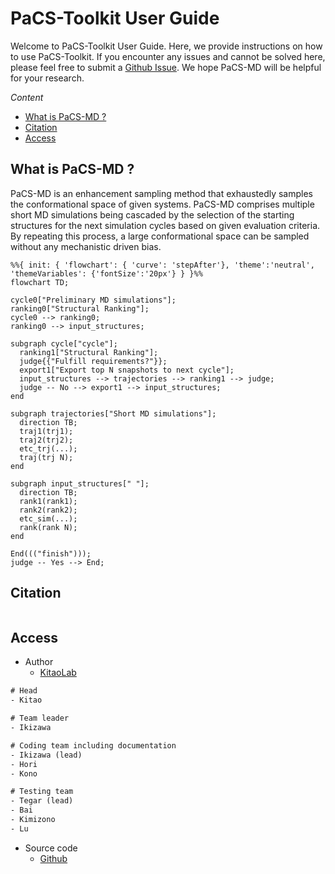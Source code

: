 # PaCS-Toolkit User Guide
Welcome to PaCS-Toolkit User Guide. Here, we provide instructions on how to use PaCS-Toolkit. If you encounter any issues and cannot be solved here, please feel free to submit a [Github Issue](https://github.com/Kitaolab/PaCS-Toolkit/issues). We hope PaCS-MD will be helpful for your research.

*Content*
- [What is PaCS-MD ?](#what-is-pacs-md-)
- [Citation](#citation)
- [Access](#access)


## What is PaCS-MD ?
PaCS-MD is an enhancement sampling method that exhaustedly samples the conformational space of given systems. PaCS-MD comprises multiple short MD simulations being cascaded by the selection of the starting structures for the next simulation cycles based on given evaluation criteria. By repeating this process, a large conformational space can be sampled without any mechanistic driven bias.

```mermaid
%%{ init: { 'flowchart': { 'curve': 'stepAfter'}, 'theme':'neutral', 'themeVariables': {'fontSize':'20px'} } }%%
flowchart TD;

cycle0["Preliminary MD simulations"];
ranking0["Structural Ranking"];
cycle0 --> ranking0;
ranking0 --> input_structures;

subgraph cycle["cycle"];
  ranking1["Structural Ranking"];
  judge{{"Fulfill requirements?"}};
  export1["Export top N snapshots to next cycle"];
  input_structures --> trajectories --> ranking1 --> judge;
  judge -- No --> export1 --> input_structures;
end

subgraph trajectories["Short MD simulations"];
  direction TB;
  traj1(trj1);
  traj2(trj2);
  etc_trj(...);
  traj(trj N);
end

subgraph input_structures[" "];
  direction TB;
  rank1(rank1);
  rank2(rank2);
  etc_sim(...);
  rank(rank N);
end

End((("finish")));
judge -- Yes --> End;

```

## Citation
```
```

## Access
- Author
  - [KitaoLab](http://www.kitao.bio.titech.ac.jp/)

~~~txt
# Head
- Kitao

# Team leader
- Ikizawa

# Coding team including documentation
- Ikizawa (lead)
- Hori
- Kono

# Testing team
- Tegar (lead)
- Bai
- Kimizono
- Lu
~~~

- Source code
  - [Github](https://github.com/Kitaolab/PaCS-Toolkit)

